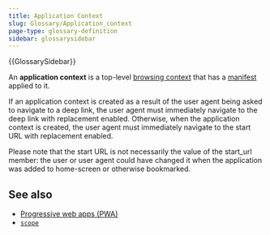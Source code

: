 ```yaml
---
title: Application Context
slug: Glossary/Application_context
page-type: glossary-definition
sidebar: glossarysidebar
---
```


{{GlossarySidebar}}

An **application context** is a top-level [browsing context](/en-US/docs/Glossary/Browsing_context) that has a [manifest](/en-US/docs/Web/Manifest) applied to it.

If an application context is created as a result of the user agent being asked to navigate to a deep link, the user agent must immediately navigate to the deep link with replacement enabled. Otherwise, when the application context is created, the user agent must immediately navigate to the start URL with replacement enabled.

Please note that the start URL is not necessarily the value of the start_url member: the user or user agent could have changed it when the application was added to home-screen or otherwise bookmarked.

## See also

- [Progressive web apps (PWA)](/en-US/docs/Web/Progressive_web_apps)
- [`scope`](/en-US/docs/Web/Manifest/scope)
